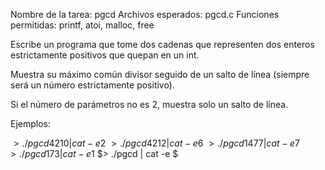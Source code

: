 Nombre de la tarea: pgcd
Archivos esperados: pgcd.c
Funciones permitidas: printf, atoi, malloc, free

Escribe un programa que tome dos cadenas que representen dos enteros estrictamente positivos que quepan en un int.

Muestra su máximo común divisor seguido de un salto de línea (siempre será un número estrictamente positivo).

Si el número de parámetros no es 2, muestra solo un salto de línea.

Ejemplos:

$> ./pgcd 42 10 | cat -e
2$
$> ./pgcd 42 12 | cat -e
6$
$> ./pgcd 14 77 | cat -e
7$
$> ./pgcd 17 3 | cat -e
1$
$> ./pgcd | cat -e
$
